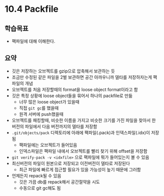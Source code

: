 # 10.4 Packfile

## 학습목표
- 팩파일에 대해 이해한다.

## 요약
- 깃은 저장하는 오브젝트를 gzip으로 압축해서 보관하는 듯
- 조금만 수정된 같은 파일을 2벌 보관하면 공간 아까우니까 델타를 저장하자는게 팩파일의 개념
- 오브젝트를 처음 저장할때의 format을 loose object format이라고 함
- 깃은 특정 상황에 loose object들을 묶어서 하나의 packfile로 만듦
   - 너무 많은 loose object가 있을때
   - 직접 `git gc`를 했을때
   - 원격 서버에 push했을때
- 오브젝트를 패킹할때, 비슷한 이름을 가지고 비슷한 크기를 가진 파일을 찾아서 한 버전의 파일에서 다음 버전까지의 델타를 저장함
- `.git/objects/pack` 디렉토리에 아래에 팩파일(.pack)과 인덱스파일(.idx)이 저장됨
   - 팩파일에는 오브젝트가 들어있음
   - 인덱스파일은 팩파일 내에서 오브젝트를 빨리 찾기 위해 offset을 저장함
- `git verify-pack -v <idxfile>` 으로 팩파일에 뭐가 들어있는지 볼 수 있음
- 최신버전의 파일이 원본으로 저장되고 이전버전이 델타로 저장된다
   - 최근 파일에 빠르게 접근할 필요가 있을 가능성이 높기 때문에 그러함
- 언제든지 repack될 수 있음
   - 깃은 가끔 db를 repack해서 공간절약을 시도
   - 수동으로 git gc해도 됨
